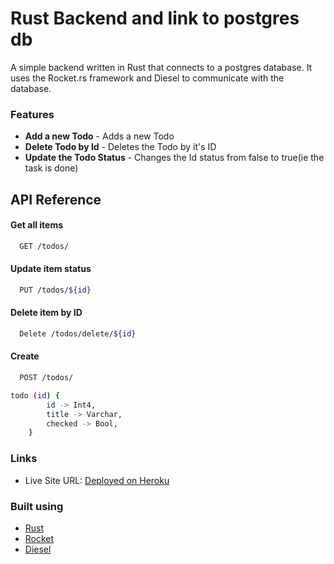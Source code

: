 # Rust Backend and link to postgres db

A simple backend written in Rust that connects to a postgres database. It uses the Rocket.rs framework and Diesel to communicate with the database.

### Features

- **Add a new Todo** - Adds a new Todo
- **Delete Todo by Id** -  Deletes the Todo by it's ID
- **Update the Todo Status** - Changes the Id status from false to true(ie the task is done)

## API Reference

#### Get all items

```bash
  GET /todos/
```

#### Update item status

```bash
  PUT /todos/${id}
```

#### Delete item by ID

```bash
  Delete /todos/delete/${id}
```

#### Create

```bash
  POST /todos/
```

```bash
todo (id) {
        id -> Int4,
        title -> Varchar,
        checked -> Bool,
    }
 ```
 
### Links

- Live Site URL: [Deployed on Heroku](https://floating-atoll-63470.herokuapp.com/hello/coder)

### Built using

- [Rust](https://www.rust-lang.org/)
- [Rocket](https://rocket.rs/)
- [Diesel](https://diesel.rs/)
